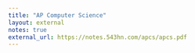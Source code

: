 ```yaml
---
title: "AP Computer Science"
layout: external
notes: true
external_url: https://notes.543hn.com/apcs/apcs.pdf
---
```



